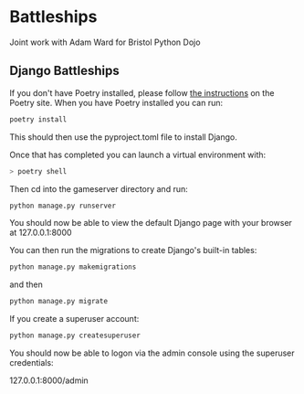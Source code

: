 # Battleships
Joint work with Adam Ward for Bristol Python Dojo

## Django Battleships

If you don't have Poetry installed, please follow
[the instructions](https://python-poetry.org/docs/#installation)
on the Poetry site. When you have Poetry installed you can run:

``` bash
poetry install
```

This should then use the pyproject.toml file to install Django.

Once that has completed you can launch a virtual environment with:

``` bash
> poetry shell
```

Then cd into the gameserver directory and run:

``` bash
python manage.py runserver
```

You should now be able to view the default Django page with your browser at 127.0.0.1:8000

You can then run the migrations to create Django's built-in tables:

```bash
python manage.py makemigrations
```
and then

```bash
python manage.py migrate
```

If you create a superuser account:

```bash
python manage.py createsuperuser
```

You should now be able to logon via the admin console using the superuser credentials:

127.0.0.1:8000/admin